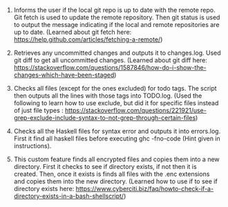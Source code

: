 1. Informs the user if the local git repo is up to date with the remote repo. Git fetch is used to update the remote repository. Then git status is used to output the message indicating if the local and remote repositories are up to date.
(Learned about git fetch here: https://help.github.com/articles/fetching-a-remote/)

2. Retrieves any uncommitted changes and outputs it to changes.log. Used git diff to get all uncommitted changes.
(Learned about git diff here: https://stackoverflow.com/questions/1587846/how-do-i-show-the-changes-which-have-been-staged)

3. Checks all files (except for the ones excluded) for todo tags. The script then outputs all the lines with those tags into TODO.log.
(Used the following to learn how to use exclude, but did it for specific files instead of just file types : https://stackoverflow.com/questions/221921/use-grep-exclude-include-syntax-to-not-grep-through-certain-files)

4. Checks all the Haskell files for syntax error and outputs it into errors.log. First it find all haskell files before executing ghc -fno-code (Hint given in instructions).

5. This custom feature finds all encrypted files and copies them into a new directory. First it checks to see if directory exists, if not then it is created. Then, once it exists is finds all files with the .enc extensions and copies them into the new directory.
(Learned how to use if to see if directory exists here: https://www.cyberciti.biz/faq/howto-check-if-a-directory-exists-in-a-bash-shellscript/)
